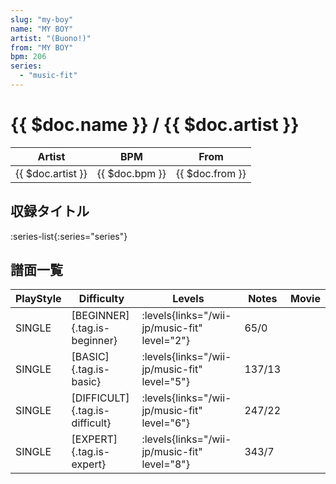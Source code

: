 ```yaml
---
slug: "my-boy"
name: "MY BOY"
artist: "(Buono!)"
from: "MY BOY"
bpm: 206
series:
  - "music-fit"
---
```


# {{ $doc.name }} / {{ $doc.artist }}

|Artist|BPM|From|
|------|---|----|
|{{ $doc.artist }}|{{ $doc.bpm }}|{{ $doc.from }}|

## 収録タイトル

:series-list{:series="series"}

## 譜面一覧

|PlayStyle|Difficulty|Levels|Notes|Movie|
|---------|----------|------|-----|-----|
|SINGLE|[BEGINNER]{.tag.is-beginner}|<div class="field is-grouped is-grouped-multiline"> :levels{links="/wii-jp/music-fit" level="2"}</div>|65/0||
|SINGLE|[BASIC]{.tag.is-basic}|<div class="field is-grouped is-grouped-multiline"> :levels{links="/wii-jp/music-fit" level="5"}</div>|137/13||
|SINGLE|[DIFFICULT]{.tag.is-difficult}|<div class="field is-grouped is-grouped-multiline"> :levels{links="/wii-jp/music-fit" level="6"}</div>|247/22||
|SINGLE|[EXPERT]{.tag.is-expert}|<div class="field is-grouped is-grouped-multiline"> :levels{links="/wii-jp/music-fit" level="8"}</div>|343/7||
